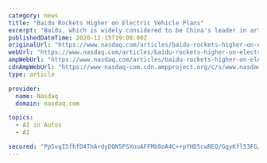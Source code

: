 ```yaml
---
category: news
title: "Baidu Rockets Higher on Electric Vehicle Plans"
excerpt: "Baidu, which is widely considered to be China's leader in artificial intelligence (AI) and self-driving cars, has reportedly engaged in discussions with automakers about its plans. Baidu hasn't ..."
publishedDateTime: 2020-12-15T19:08:00Z
originalUrl: "https://www.nasdaq.com/articles/baidu-rockets-higher-on-electric-vehicle-plans-2020-12-15"
webUrl: "https://www.nasdaq.com/articles/baidu-rockets-higher-on-electric-vehicle-plans-2020-12-15"
ampWebUrl: "https://www.nasdaq.com/articles/baidu-rockets-higher-on-electric-vehicle-plans-2020-12-15?amp"
cdnAmpWebUrl: "https://www-nasdaq-com.cdn.ampproject.org/c/s/www.nasdaq.com/articles/baidu-rockets-higher-on-electric-vehicle-plans-2020-12-15?amp"
type: article

provider:
  name: Nasdaq
  domain: nasdaq.com

topics:
  - AI in Autos
  - AI

secured: "PpSvgI5fhfD4ThA+dyDQN5PSXnuAFFMb8oA4C++pYHD5cwREQ/GgyKfl53FG/zmJyWnHhpSBmfW/HE+pXdz/A0CnBgJC8ZmXdo/AiEl1KISjpXdkrw78Tcmz5GMkbP30wJhaTjKBXOdOnAvUUPXYIYSRl+iwlOsqQtYNdmPSuqVC5TZJGpGoZIcXFQ2qtcoRiQAvFu/ixY5FKJjI5/Pc7Vhuq9RnX0rYWAqpgDwySvXOadygWV+Ut4bvggvDz9OTfMErUM55oWFv3AOsPhD+Qb/VGGiUS7CurVYVELPY52uEe6TPtrvkz87lDyHaduuqdM/i/ddRQvdxInsgzGMx2JO++Veseyl881py7xNKMhg=;rYO/+cmpa60ISExa2IDT8g=="
---
```


